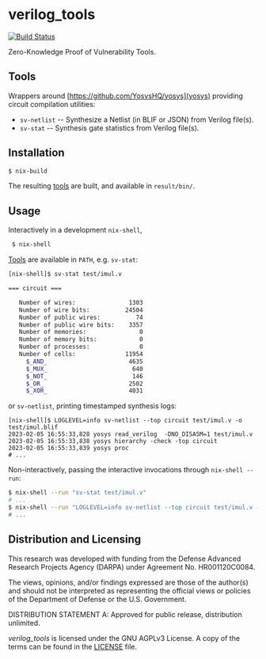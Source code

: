 # verilog_tools

[![Build Status](https://github.com/trailofbits/verilog_tools/yml/badge.svg)](https://github.com/trailofbits/sholva/actions?query=workflow%3ACI)

Zero-Knowledge Proof of Vulnerability Tools.

## Tools

Wrappers around [https://github.com/YosysHQ/yosys](yosys) providing circuit compilation utilities:

- `sv-netlist` -- Synthesize a Netlist (in BLIF or JSON) from Verilog file(s).
- `sv-stat` -- Synthesis gate statistics from Verilog file(s).

## Installation

```sh
$ nix-build
```

The resulting [tools](#tools) are built, and available in `result/bin/`.

## Usage

Interactively in a development `nix-shell`,

```sh
 $ nix-shell
```

[Tools](#tools) are available in `PATH`, e.g. `sv-stat`:

```sh
[nix-shell]$ sv-stat test/imul.v

=== circuit ===

   Number of wires:               1303
   Number of wire bits:          24504
   Number of public wires:          74
   Number of public wire bits:    3357
   Number of memories:               0
   Number of memory bits:            0
   Number of processes:              0
   Number of cells:              11954
     $_AND_                       4635
     $_MUX_                        640
     $_NOT_                        146
     $_OR_                        2502
     $_XOR_                       4031
```

or `sv-netlist`, printing timestamped synthesis logs:

```
[nix-shell]$ LOGLEVEL=info sv-netlist --top circuit test/imul.v -o test/imul.blif
2023-02-05 16:55:33,828 yosys read_verilog  -DNO_DISASM=1 test/imul.v
2023-02-05 16:55:33,838 yosys hierarchy -check -top circuit
2023-02-05 16:55:33,839 yosys proc
# ...
```

Non-interactively, passing the interactive invocations through `nix-shell --run`:

```sh
$ nix-shell --run "sv-stat test/imul.v"
# ...
$ nix-shell --run "LOGLEVEL=info sv-netlist --top circuit test/imul.v -o test/imul.bli'
# ...
```

## Distribution and Licensing

This research was developed with funding from the Defense Advanced Research Projects Agency (DARPA) under Agreement No. HR001120C0084.

The views, opinions, and/or findings expressed are those of the author(s) and
should not be interpreted as representing the official views or policies of the
Department of Defense or the U.S. Government.

DISTRIBUTION STATEMENT A: Approved for public release, distribution unlimited.

_verilog_tools_ is licensed under the GNU AGPLv3 License. A copy of the terms can
be found in the [LICENSE](./LICENSE) file.
